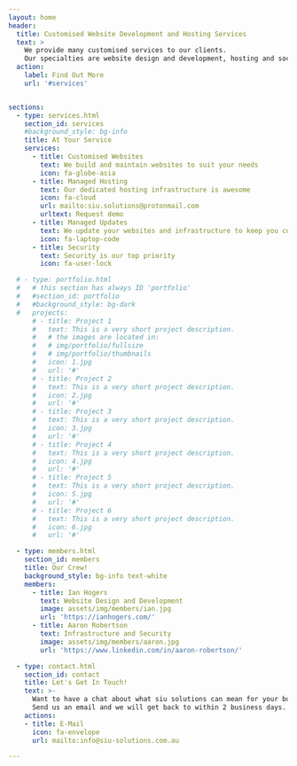 ```yaml
---
layout: home
header:
  title: Customised Website Development and Hosting Services
  text: >
    We provide many customised services to our clients.
    Our specialties are website design and development, hosting and social media marketing.
  action:
    label: Find Out More
    url: '#services'


sections:
  - type: services.html
    section_id: services
    #background_style: bg-info
    title: At Your Service
    services:
      - title: Customised Websites
        text: We build and maintain websites to suit your needs
        icon: fa-globe-asia
      - title: Managed Hosting
        text: Our dedicated hosting infrastructure is awesome
        icon: fa-cloud
        url: mailto:siu.solutions@protonmail.com
        urltext: Request demo
      - title: Managed Updates
        text: We update your websites and infrastructure to keep you current.
        icon: fa-laptop-code
      - title: Security
        text: Security is our top priority
        icon: fa-user-lock

  # - type: portfolio.html
  #   # this section has always ID 'portfolio'
  #   #section_id: portfolio
  #   #background_style: bg-dark
  #   projects:
      # - title: Project 1
      #   text: This is a very short project description.
      #   # the images are located in:
      #   # img/portfolio/fullsize
      #   # img/portfolio/thumbnails
      #   icon: 1.jpg
      #   url: '#'
      # - title: Project 2
      #   text: This is a very short project description.
      #   icon: 2.jpg
      #   url: '#'
      # - title: Project 3
      #   text: This is a very short project description.
      #   icon: 3.jpg
      #   url: '#'
      # - title: Project 4
      #   text: This is a very short project description.
      #   icon: 4.jpg
      #   url: '#'
      # - title: Project 5
      #   text: This is a very short project description.
      #   icon: 5.jpg
      #   url: '#'
      # - title: Project 6
      #   text: This is a very short project description.
      #   icon: 6.jpg
      #   url: '#'

  - type: members.html
    section_id: members
    title: Our Crew!
    background_style: bg-info text-white
    members:
      - title: Ian Hogers
        text: Website Design and Development
        image: assets/img/members/ian.jpg
        url: 'https://ianhogers.com/'
      - title: Aaron Robertson
        text: Infrastructure and Security
        image: assets/img/members/aaron.jpg
        url: 'https://www.linkedin.com/in/aaron-robertson/'

  - type: contact.html
    section_id: contact
    title: Let's Get In Touch!
    text: >-
      Want to have a chat about what siu solutions can mean for your business? 
      Send us an email and we will get back to within 2 business days.
    actions:
    - title: E-Mail
      icon: fa-envelope
      url: mailto:info@siu-solutions.com.au

---
```

